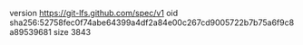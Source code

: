 version https://git-lfs.github.com/spec/v1
oid sha256:52758fec0f74abe64399a4df2a84e00c267cd9005722b7b75a6f9c8a89539681
size 3843
